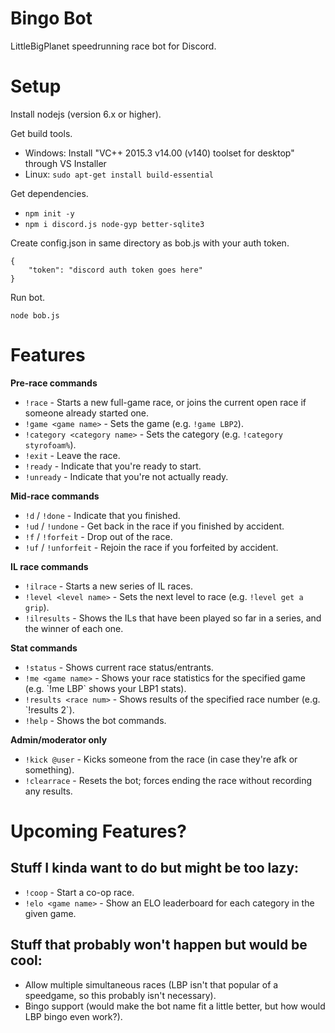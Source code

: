 # Bingo Bot

LittleBigPlanet speedrunning race bot for Discord.

# Setup

Install nodejs (version 6.x or higher).

Get build tools.
* Windows: Install "VC++ 2015.3 v14.00 (v140) toolset for desktop" through VS Installer
* Linux: `sudo apt-get install build-essential`

Get dependencies.

* `npm init -y`
* `npm i discord.js node-gyp better-sqlite3`

Create config.json in same directory as bob.js with your auth token.

```
{
    "token": "discord auth token goes here"
}
```

Run bot.

```
node bob.js
```

# Features

**Pre-race commands**

* `!race` - Starts a new full-game race, or joins the current open race if someone already started one.
* `!game <game name>` - Sets the game (e.g. `!game LBP2`).
* `!category <category name>` - Sets the category (e.g. `!category styrofoam%`).
* `!exit` - Leave the race.
* `!ready` - Indicate that you're ready to start.
* `!unready` - Indicate that you're not actually ready.

**Mid-race commands**
* `!d` / `!done` - Indicate that you finished.
* `!ud` / `!undone` - Get back in the race if you finished by accident.
* `!f` / `!forfeit` - Drop out of the race.
* `!uf` / `!unforfeit` - Rejoin the race if you forfeited by accident.

**IL race commands**
* `!ilrace` - Starts a new series of IL races.
* `!level <level name>` - Sets the next level to race (e.g. `!level get a grip`).
* `!ilresults` - Shows the ILs that have been played so far in a series, and the winner of each one.

**Stat commands**
* `!status` - Shows current race status/entrants.
* `!me <game name>` - Shows your race statistics for the specified game (e.g. \`!me LBP\` shows your LBP1 stats).
* `!results <race num>` - Shows results of the specified race number (e.g. \`!results 2\`).
* `!help` - Shows the bot commands.

**Admin/moderator only**
* `!kick @user` - Kicks someone from the race (in case they're afk or something).
* `!clearrace` - Resets the bot; forces ending the race without recording any results.

# Upcoming Features?

## Stuff I kinda want to do but might be too lazy:
* `!coop` - Start a co-op race.
* `!elo <game name>` - Show an ELO leaderboard for each category in the given game.

## Stuff that probably won't happen but would be cool:
* Allow multiple simultaneous races (LBP isn't that popular of a speedgame, so this probably isn't necessary).
* Bingo support (would make the bot name fit a little better, but how would LBP bingo even work?).
